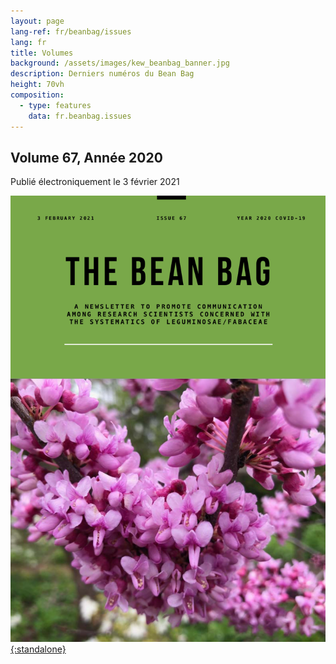 ```yaml
---
layout: page
lang-ref: fr/beanbag/issues
lang: fr
title: Volumes
background: /assets/images/kew_beanbag_banner.jpg
description: Derniers numéros du Bean Bag
height: 70vh
composition:
  - type: features
    data: fr.beanbag.issues
---
```


## Volume 67, Année 2020
Publié électroniquement le 3 février 2021

[![](/assets/images/bb-67-cover-2.png){:standalone}](/media/The_BB_Newsletter_Issue67_2020.pdf)
